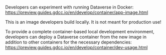 Developers can experiment with running Dataverse in Docker: https://preview.guides.gdcc.io/en/develop/container/app-image.html

This is an image developers build locally. It is not meant for production use!

To provide a complete container-based local development environment, developers can deploy a Dataverse container from the new image in addition to other containers for the necessary dependencies: https://preview.guides.gdcc.io/en/develop/container/dev-usage.html
